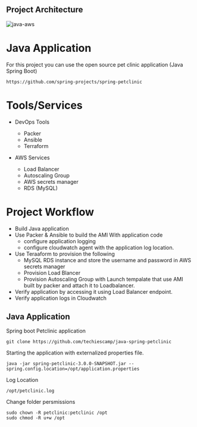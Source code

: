 
## Project Architecture

![java-aws](https://user-images.githubusercontent.com/106984297/219648306-42c0d544-f6e6-423d-9802-9f3d5eca43e8.png)


# Java Application

For this project you can use the open source pet clinic application (Java Spring Boot)

```
https://github.com/spring-projects/spring-petclinic
```

# Tools/Services 

- DevOps Tools
  - Packer
  - Ansible
  - Terraform

- AWS Services
  - Load Balancer
  - Autoscaling Group
  - AWS secrets manager
  - RDS (MySQL)

# Project Workflow

- Build Java application
- Use Packer & Ansible to build the AMI With application code
    - configure application logging
    - configure cloudwatch agent with the application log location.
- Use Teraaform to provision the following 
    - MySQL RDS instance and store the username and password in AWS secrets manager
    - Provision Load Blancer 
    - Provision Autoscaling Group with Launch tempalate that use AMI built by packer and attach it to Loadbalancer.
- Verify application by accessing it using Load Balancer endpoint.
- Verify application logs in Cloudwatch

## Java Application 

Spring boot Petclinic application

```
git clone https://github.com/techiescamp/java-spring-petclinic
```

Starting the application with externalized properties file.

```
java -jar spring-petclinic-3.0.0-SNAPSHOT.jar --spring.config.location=/opt/application.properties
```

Log Location

```
/opt/petclinic.log
```

Change folder persmissions

```
sudo chown -R petclinic:petclinic /opt
sudo chmod -R u+w /opt
```


